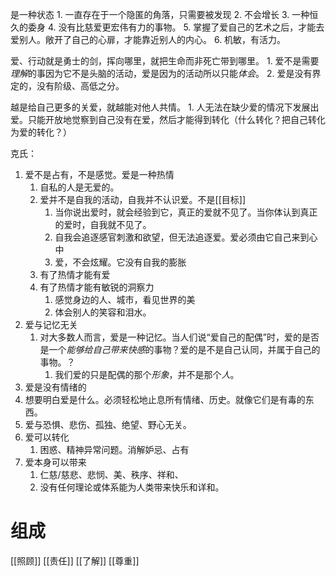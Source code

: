 是一种状态
	1. 一直存在于一个隐匿的角落，只需要被发现
	2. 不会增长
	3. 一种恒久的委身
	4. 没有比慈爱更宏伟有力的事物。
	5. 掌握了爱自己的艺术之后，才能去爱别人。敞开了自己的心扉，才能靠近别人的内心。
	6. 机敏，有活力。

爱、行动就是勇士的剑，挥向哪里，就把生命而非死亡带到哪里。
	1. 爱不是需要*理解*的事因为它不是头脑的活动，爱是因为的活动所以只能*体会*。
	2. 爱是没有界定的，没有阶级、高低之分。

越是给自己更多的关爱，就越能对他人共情。
	1. 人无法在缺少爱的情况下发展出爱。只能开放地觉察到自己没有在爱，然后才能得到转化（什么转化？把自己转化为爱的转化？）

克氏：
1. 爱不是占有，不是感觉。爱是一种热情
	1. 自私的人是无爱的。
	2. 爱并不是自我的活动，自我并不认识爱。不是[[目标]] 
		1. 当你说出爱时，就会经验到它，真正的爱就不见了。当你体认到真正的爱时，自我就不见了。
		2. 自我会追逐感官刺激和欲望，但无法追逐爱。爱必须由它自己来到心中
		3. 爱，不会炫耀。它没有自我的膨胀
	3. 有了热情才能有爱
	4. 有了热情才能有敏锐的洞察力
		1. 感觉身边的人、城市，看见世界的美
		2. 体会别人的笑容和泪水。
2. 爱与记忆无关
	1. 对大多数人而言，爱是一种记忆。当人们说“爱自己的配偶”时，爱的是否是一个*能够给自己带来快感*的事物？爱的是不是自己认同，并属于自己的事物。？
		1. 我们爱的只是配偶的那个*形象*，并不是那个*人*。
6. 爱是没有情绪的
7. 想要明白爱是什么。必须轻松地止息所有情绪、历史。就像它们是有毒的东西。
8. 爱与恐惧、悲伤、孤独、绝望、野心无关。
9. 爱可以转化
	1. 困惑、精神异常问题。消解妒忌、占有
10. 爱本身可以带来
	1. 仁慈/慈悲、悲悯、美、秩序、祥和、
	2. 没有任何理论或体系能为人类带来快乐和详和。
# 组成
[[照顾]] 
[[责任]] 
[[了解]] 
[[尊重]] 